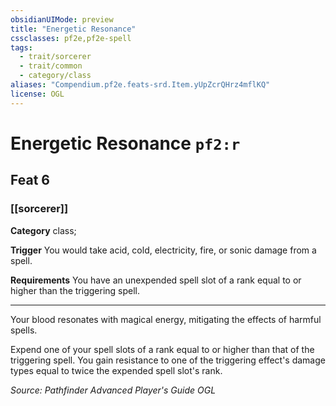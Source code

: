 ```yaml
---
obsidianUIMode: preview
title: "Energetic Resonance"
cssclasses: pf2e,pf2e-spell
tags:
  - trait/sorcerer
  - trait/common
  - category/class
aliases: "Compendium.pf2e.feats-srd.Item.yUpZcrQHrz4mflKQ"
license: OGL
---
```

# Energetic Resonance `pf2:r`
## Feat 6
### [[sorcerer]]

**Category** class; 




**Trigger** You would take acid, cold, electricity, fire, or sonic damage from a spell.

**Requirements** You have an unexpended spell slot of a rank equal to or higher than the triggering spell.

* * *

Your blood resonates with magical energy, mitigating the effects of harmful spells.

Expend one of your spell slots of a rank equal to or higher than that of the triggering spell. You gain resistance to one of the triggering effect's damage types equal to twice the expended spell slot's rank.

*Source: Pathfinder Advanced Player's Guide*
*OGL*